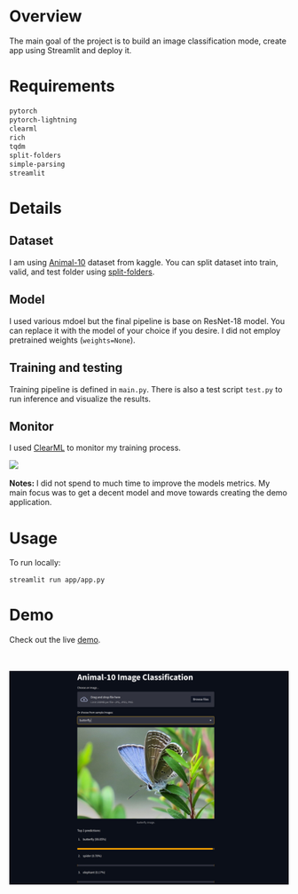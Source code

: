 # Overview
The main goal of the project is to build an image classification mode, create app using Streamlit and deploy it.

# Requirements
```
pytorch
pytorch-lightning
clearml
rich
tqdm
split-folders
simple-parsing
streamlit
```

# Details

## Dataset
I am using <a href="https://www.kaggle.com/datasets/alessiocorrado99/animals10">Animal-10</a> dataset from kaggle. You can split dataset into train, valid, and test folder using <a href="pip install split-folders">split-folders</a>.

## Model
I used various mdoel but the final pipeline is base on ResNet-18 model. You can replace it with the model of your choice if you desire. I did not employ pretrained weights (`weights=None`).

## Training and testing
Training pipeline is defined in `main.py`. There is also a test script `test.py` to run inference and visualize the results.

## Monitor
I used <a href="https://clear.ml/docs/latest/docs/">ClearML</a> to monitor my training process.

<image src="./resources/plots.png">

**Notes:** I did not spend to much time to improve the models metrics. My main focus was to get a decent model and move towards creating the demo application.


# Usage
To run locally:
```
streamlit run app/app.py
```

# Demo
Check out the live [demo](https://huggingface.co/spaces/pytholic/streamlit-image-classification-demo).

<br></br>
<img src="resources/demo.png">
